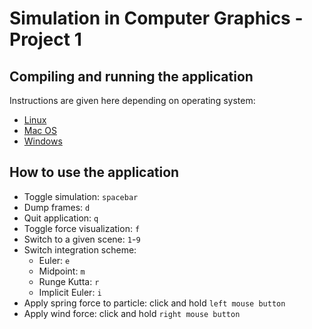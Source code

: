 # Simulation in Computer Graphics - Project 1

## Compiling and running the application

Instructions are given here depending on operating system:

- [Linux](./compile_linux.txt)
- [Mac OS](./compile_mac.txt)
- [Windows](./compile_win10.txt)

## How to use the application

- Toggle simulation: `spacebar`
- Dump frames: `d`
- Quit application: `q`
- Toggle force visualization: `f`
- Switch to a given scene: `1`-`9`
- Switch integration scheme:
  - Euler: `e`
  - Midpoint: `m`
  - Runge Kutta: `r`
  - Implicit Euler: `i`
- Apply spring force to particle: click and hold `left mouse button`
- Apply wind force: click and hold `right mouse button`
